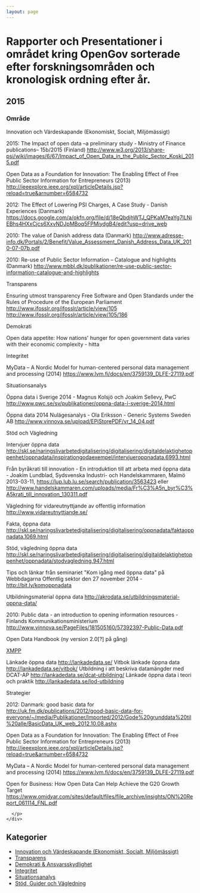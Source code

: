 ```yaml
---
layout: page
---
```

<!-- page content start -->

<div class="container">
  <div class="row">
    <div class="col-md-8">
      <h1>Rapporter och Presentationer i området kring OpenGov sorterade efter forskningsområden och kronologisk ordning efter år.</h1>
      <p>
      <h2 class="section-heading">2015</h2>

<h3 class="section-heading">Område</h3>

Innovation och Värdeskapande (Ekonomiskt, Socialt, Miljömässigt)

2015: The Impact of open data –a preliminary study - Ministry of Finance publications– 15b/2015 (Finland)
      http://www.w3.org/2013/share-psi/wiki/images/6/67/Impact_of_Open_Data_in_the_Public_Sector_Koski_2015.pdf

Open Data as a Foundation for Innovation: The Enabling Effect of Free Public Sector Information for Entrepreneurs (2013) http://ieeexplore.ieee.org/xpl/articleDetails.jsp?reload=true&arnumber=6584732

2012: The Effect of Lowering PSI Charges, A Case Study - Danish Experiences (Danmark) https://docs.google.com/a/okfn.org/file/d/18eQbdjhWTJ_QPKaM7eaYg7lLNiEBhs4HXxCjcs6XxvNDJpMBoq5FPMiydgB4/edit?usp=drive_web

2010: The value of Danish address data (Danmark) http://www.adresse-info.dk/Portals/2/Benefit/Value_Assessment_Danish_Address_Data_UK_2010-07-07b.pdf

2010: Re-use of Public Sector Information – Catalogue and highlights (Danmark) http://www.mbbl.dk/publikationer/re-use-public-sector-information-catalogue-and-highlights

Transparens

Ensuring utmost transparency Free Software and Open Standards under the Rules of Procedure of the European Parliament http://www.ifosslr.org/ifosslr/article/view/105 http://www.ifosslr.org/ifosslr/article/view/105/186

Demokrati

Open data appetite: How nations' hunger for open government data varies with their economic complexity - hitta

Integritet

MyData – A Nordic Model for human-centered personal data management and processing (2014) https://www.lvm.fi/docs/en/3759139_DLFE-27119.pdf

Situationsanalys

Öppna data i Sverige 2014 - Magnus Kolsjö och Joakim Sellevy, PwC http://www.pwc.se/sv/publikationer/oppna-data-i-sverige-2014.html

Öppna data 2014 Nulägesanalys - Ola Eriksson - Generic Systems Sweden AB http://www.vinnova.se/upload/EPiStorePDF/vr_14_04.pdf

Stöd och Vägledning

Intervjuer öppna data http://skl.se/naringslivarbetedigitalisering/digitalisering/digitaldelaktighetoppenhet/oppnadata/inspirationgodaexempel/intervjueroppnadata.6993.html

Från byråkrati till innovation - En introduktion till att arbeta med öppna data - Joakim Lundblad, Sydsvenska Industri- och Handelskammaren, Malmö 2013-03-11, https://lup.lub.lu.se/search/publication/3563423 eller http://www.handelskammaren.com/uploads/media/Fr%C3%A5n_byr%C3%A5krati_till_innovation_130311.pdf

Vägledning för vidareutnyttjande av offentlig information http://www.vidareutnyttjande.se/

Fakta, öppna data http://skl.se/naringslivarbetedigitalisering/digitalisering/oppnadata/faktaoppnadata.1069.html

Stöd, vägledning öppna data http://skl.se/naringslivarbetedigitalisering/digitalisering/digitaldelaktighetoppenhet/oppnadata/stodvagledning.947.html

Tips och länkar från seminariet "Kom igång med öppna data" på Webbdagarna Offentlig sektor den 27 november 2014 - http://bit.ly/komoppnadata

Utbildningsmaterial öppna data http://akrodata.se/utbildningsmaterial-oppna-data/

2010: Public data - an introduction to opening information resources - Finlands Kommunikationsministerium http://www.vinnova.se/PageFiles/181505160/57392397-Public-Data.pdf

Open Data Handbook (ny version 2.0[?] på gång)


<a href="xmpp:okfnse@conference.jabber.se?join">XMPP</a>

Länkade öppna data http://lankadedata.se/
Vitbok länkade öppna data http://lankadedata.se/vitbok/
Utbildning i att beskriva datamängder med DCAT-AP http://lankadedata.se/dcat-utbildning/
Länkade öppna data i teori och praktik http://lankadedata.se/lod-utbildning

Strategier

2012: Danmark: good basic data for http://uk.fm.dk/publications/2012/good-basic-data-for-everyone/~/media/Publikationer/Imported/2012/Gode%20grunddata%20til%20alle/BasicData_UK_web_2012.10.08.ashx

Open Data as a Foundation for Innovation: The Enabling Effect of Free Public Sector Information for Entrepreneurs (2013) http://ieeexplore.ieee.org/xpl/articleDetails.jsp?reload=true&arnumber=6584732

MyData – A Nordic Model for human-centered personal data management and processing (2014) https://www.lvm.fi/docs/en/3759139_DLFE-27119.pdf

Open for Business: How Open Data Can Help Achieve the G20 Growth Target https://www.omidyar.com/sites/default/files/file_archive/insights/ON%20Report_061114_FNL.pdf



      </p>
    </div>
  </div>
</div>

<div class="col-md-4">
    <h2>Kategorier</h2>
    <ul>
        <li><a href="#varde">Innovation och Värdeskapande (Ekonomiskt, Socialt, Miljömässigt)</a></li>
        <li><a href="#transparens">Transparens</a></li>
        <li><a href="#demokrati">Demokrati & Ansvarsskydlighet</a></li>
        <li><a href="#integritet">Integritet</a></li>
        <li><a href="#analys">Situationsanalys</a></li>
        <li><a href="#guide">Stöd, Guider och Vägledning</a></li>
    </ul>
</div>
</div>
</div>
